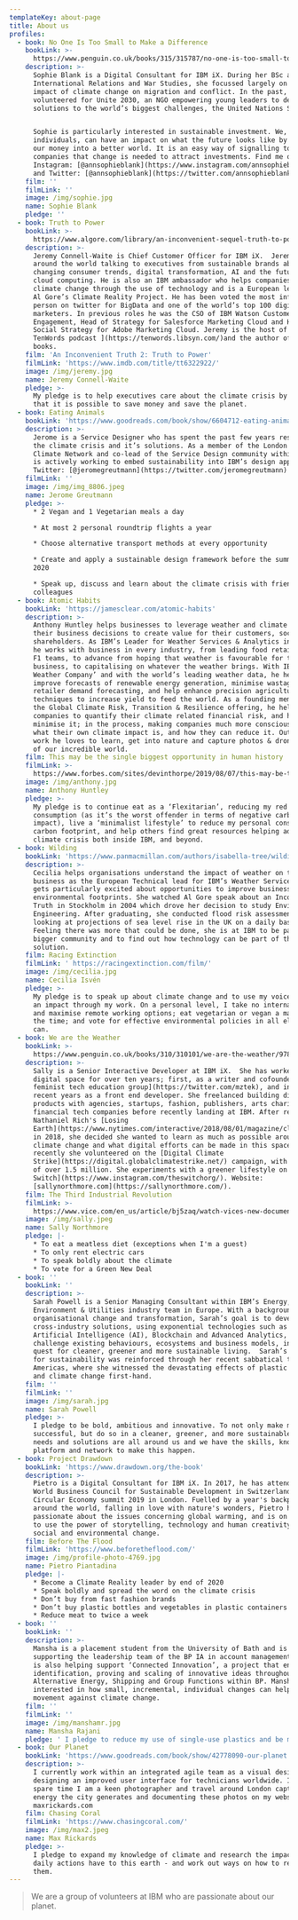 ```yaml
---
templateKey: about-page
title: About us
profiles:
  - book: No One Is Too Small to Make a Difference
    bookLink: >-
      https://www.penguin.co.uk/books/315/315787/no-one-is-too-small-to-make-a-difference/9780141992716.html
    description: >-
      Sophie Blank is a Digital Consultant for IBM iX. During her BSc and MSc in
      International Relations and War Studies, she focussed largely on the
      impact of climate change on migration and conflict. In the past, she
      volunteered for Unite 2030, an NGO empowering young leaders to develop
      solutions to the world’s biggest challenges, the United Nations SDGs.


      Sophie is particularly interested in sustainable investment. We, as
      individuals, can have an impact on what the future looks like by investing
      our money into a better world. It is an easy way of signalling to
      companies that change is needed to attract investments. Find me on
      Instagram: [@annsophieblank](https://www.instagram.com/annsophieblank/)
      and Twitter: [@annsophieblank](https://twitter.com/annsophieblank)
    film: ''
    filmLink: ''
    image: /img/sophie.jpg
    name: Sophie Blank
    pledge: ''
  - book: Truth to Power
    bookLink: >-
      https://www.algore.com/library/an-inconvenient-sequel-truth-to-power-a39b1050-d846-4b9e-a4e7-3b5fd6bb6b03
    description: >-
      Jeremy Connell-Waite is Chief Customer Officer for IBM iX.  Jeremy travels
      around the world talking to executives from sustainable brands about
      changing consumer trends, digital transformation, AI and the future of
      cloud computing. He is also an IBM ambassador who helps companies combat
      climate change through the use of technology and is a European leader for
      Al Gore’s Climate Reality Project. He has been voted the most influential
      person on twitter for BigData and one of the world’s top 100 digital
      marketers. In previous roles he was the CSO of IBM Watson Customer
      Engagement, Head of Strategy for Salesforce Marketing Cloud and Head of
      Social Strategy for Adobe Marketing Cloud. Jeremy is the host of [The
      TenWords podcast ](https://tenwords.libsyn.com/)and the author of four
      books.
    film: 'An Inconvenient Truth 2: Truth to Power'
    filmLink: 'https://www.imdb.com/title/tt6322922/'
    image: /img/jeremy.jpg
    name: Jeremy Connell-Waite
    pledge: >-
      My pledge is to help executives care about the climate crisis by showing
      that it is possible to save money and save the planet.
  - book: Eating Animals
    bookLink: 'https://www.goodreads.com/book/show/6604712-eating-animals'
    description: >-
      Jerome is a Service Designer who has spent the past few years researching
      the climate crisis and it’s solutions. As a member of the London Design +
      Climate Network and co-lead of the Service Design community within IBM, he
      is actively working to embed sustainability into IBM’s design approach.
      Twitter: [@jeromegreutmann](https://twitter.com/jeromegreutmann)
    filmLink: ''
    image: /img/img_8806.jpeg
    name: Jerome Greutmann
    pledge: >-
      * 2 Vegan and 1 Vegetarian meals a day

      * At most 2 personal roundtrip flights a year

      * Choose alternative transport methods at every opportunity

      * Create and apply a sustainable design framework before the summer of
      2020

      * Speak up, discuss and learn about the climate crisis with friends and
      colleagues
  - book: Atomic Habits
    bookLink: 'https://jamesclear.com/atomic-habits'
    description: >-
      Anthony Huntley helps businesses to leverage weather and climate data in
      their business decisions to create value for their customers, society and
      shareholders. As IBM’s Leader for Weather Services & Analytics in the UK,
      he works with business in every industry, from leading food retailers, to
      F1 teams, to advance from hoping that weather is favourable for their
      business, to capitalising on whatever the weather brings. With IBM’s ‘The
      Weather Company’ and with the world’s leading weather data, he helps
      improve forecasts of renewable energy generation, minimise wastage with
      retailer demand forecasting, and help enhance precision agriculture
      techniques to increase yield to feed the world. As a founding member of
      the Global Climate Risk, Transition & Resilience offering, he helps
      companies to quantify their climate related financial risk, and how to
      minimise it; in the process, making companies much more conscious about
      what their own climate impact is, and how they can reduce it. Outside of
      work he loves to learn, get into nature and capture photos & drone videos
      of our incredible world.
    film: This may be the single biggest opportunity in human history
    filmLink: >-
      https://www.forbes.com/sites/devinthorpe/2019/08/07/this-may-be-the-single-biggest-business-opportunity-in-human-history/amp/?fbclid=IwAR2ACkMhsga9b_h_xc3mE9p9Zb1A4sjDninrwKjsJguphE6dsDJvr5Bym0M
    image: /img/anthony.jpg
    name: Anthony Huntley
    pledge: >-
      My pledge is to continue eat as a ‘Flexitarian’, reducing my red meat
      consumption (as it’s the worst offender in terms of negative carbon
      impact), live a ‘minimalist lifestyle’ to reduce my personal consumption
      carbon footprint, and help others find great resources helping address the
      climate crisis both inside IBM, and beyond.
  - book: Wilding
    bookLink: 'https://www.panmacmillan.com/authors/isabella-tree/wilding/9781509805099'
    description: >-
      Cecilia helps organisations understand the impact of weather on their
      business as the European Technical lead for IBM’s Weather Services. She
      gets particularly excited about opportunities to improve businesses’
      environmental footprints. She watched Al Gore speak about an Inconvenient
      Truth in Stockholm in 2004 which drove her decision to study Environmental
      Engineering. After graduating, she conducted flood risk assessments,
      looking at projections of sea level rise in the UK on a daily basis.
      Feeling there was more that could be done, she is at IBM to be part of a
      bigger community and to find out how technology can be part of the
      solution.
    film: Racing Extinction
    filmLink: ' https://racingextinction.com/film/'
    image: /img/cecilia.jpg
    name: Cecilia Isvén
    pledge: >-
      My pledge is to speak up about climate change and to use my voice to make
      an impact through my work. On a personal level, I take no internal flights
      and maximise remote working options; eat vegetarian or vegan a majority of
      the time; and vote for effective environmental policies in all elections I
      can.
  - book: We are the Weather
    bookLink: >-
      https://www.penguin.co.uk/books/310/310101/we-are-the-weather/9780241363331.html
    description: >-
      Sally is a Senior Interactive Developer at IBM iX.  She has worked in the
      digital space for over ten years; first, as a writer and cofounder of [a
      feminist tech education group](https://twitter.com/mztek), and in more
      recent years as a front end developer. She freelanced building digital
      products with agencies, startups, fashion, publishers, arts charities and
      financial tech companies before recently landing at IBM. After reading
      Nathaniel Rich's [Losing
      Earth](https://www.nytimes.com/interactive/2018/08/01/magazine/climate-change-losing-earth.html)
      in 2018, she decided she wanted to learn as much as possible around
      climate change and what digital efforts can be made in this space.  Most
      recently she volunteered on the [Digital Climate
      Strike](https://digital.globalclimatestrike.net/) campaign, with a reach
      of over 1.5 million. She experiments with a greener lifestyle on [The
      Switch](https://www.instagram.com/theswitchorg/). Website:
      [sallynorthmore.com](https://sallynorthmore.com/).
    film: The Third Industrial Revolution
    filmLink: >-
      https://www.vice.com/en_us/article/bj5zaq/watch-vices-new-documentary-the-third-industrial-revolution-a-radical-new-sharing-economy
    image: /img/sally.jpeg
    name: Sally Northmore
    pledge: |-
      * To eat a meatless diet (exceptions when I'm a guest)
      * To only rent electric cars
      * To speak boldly about the climate
      * To vote for a Green New Deal
  - book: ''
    bookLink: ''
    description: >-
      Sarah Powell is a Senior Managing Consultant within IBM’s Energy,
      Environment & Utilities industry team in Europe. With a background in
      organisational change and transformation, Sarah’s goal is to develop
      cross-industry solutions, using exponential technologies such as
      Artificial Intelligence (AI), Blockchain and Advanced Analytics, to
      challenge existing behaviours, ecosystems and business models, in the
      quest for cleaner, greener and more sustainable living.  Sarah’s passion
      for sustainability was reinforced through her recent sabbatical to the
      Americas, where she witnessed the devastating effects of plastic pollution
      and climate change first-hand.
    film: ''
    filmLink: ''
    image: /img/sarah.jpg
    name: Sarah Powell
    pledge: >-
      I pledge to be bold, ambitious and innovative. To not only make my clients
      successful, but do so in a cleaner, greener, and more sustainable way. The
      needs and solutions are all around us and we have the skills, knowledge,
      platform and network to make this happen.
  - book: Project Drawdown
    bookLink: 'https://www.drawdown.org/the-book'
    description: >-
      Pietro is a Digital Consultant for IBM iX. In 2017, he has attended the
      World Business Council for Sustainable Development in Switzerland and the
      Circular Economy summit 2019 in London. Fuelled by a year's backpacking
      around the world, falling in love with nature's wonders, Pietro has grown
      passionate about the issues concerning global warming, and is on the quest
      to use the power of storytelling, technology and human creativity to drive
      social and environmental change.
    film: Before The Flood
    filmLink: 'https://www.beforetheflood.com/'
    image: /img/profile-photo-4769.jpg
    name: Pietro Piantadina
    pledge: |-
      * Become a Climate Reality leader by end of 2020
      * Speak boldly and spread the word on the climate crisis
      * Don’t buy from fast fashion brands
      * Don’t buy plastic bottles and vegetables in plastic containers
      * Reduce meat to twice a week
  - book: ''
    bookLink: ''
    description: >-
      Mansha is a placement student from the University of Bath and is currently
      supporting the leadership team of the BP IA in account management. Mansha
      is also helping support ‘Connected Innovation’, a project that enables the
      identification, proving and scaling of innovative ideas throughout
      Alternative Energy, Shipping and Group Functions within BP. Mansha is
      interested in how small, incremental, individual changes can help in the
      movement against climate change.
    film: ''
    filmLink: ''
    image: /img/manshamr.jpg
    name: Mansha Rajani
    pledge: ' I pledge to reduce my use of single-use plastics and be more energy efficient.'
  - book: Our Planet
    bookLink: 'https://www.goodreads.com/book/show/42778090-our-planet'
    description: >-
      I currently work within an integrated agile team as a visual designer,
      designing an improved user interface for technicians worldwide. In my
      spare time I am a keen photographer and travel around London capturing the
      energy the city generates and documenting these photos on my website
      maxrickards.com
    film: Chasing Coral
    filmLink: 'https://www.chasingcoral.com/'
    image: /img/max2.jpeg
    name: Max Rickards
    pledge: >-
      I pledge to expand my knowledge of climate and research the impacts my
      daily actions have to this earth - and work out ways on how to reduce
      them.
---
```

>  We are a group of volunteers at IBM who are passionate about  our planet.
